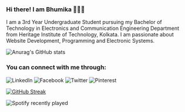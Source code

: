 ### Hi there! I am Bhumika 👋👩‍💻

I am a 3rd Year Undergraduate Student pursuing my Bachelor of Technology in Electronics and Communication Engineering Department from Heritage Institute of Technology, Kolkata. I am passionate about Website Development, Programming and Electronic Systems. 

![Anurag's GitHub stats](https://github-readme-stats.vercel.app/api?username=bhumikatewary&show_icons=true&theme=radical)

### You can connect with me through:
![LinkedIn](https://img.shields.io/badge/linkedin-%230077B5.svg?style=for-the-badge&logo=linkedin&logoColor=white)
![Facebook](https://img.shields.io/badge/Facebook-%231877F2.svg?style=for-the-badge&logo=Facebook&logoColor=white)
![Twitter](https://img.shields.io/badge/<handle>-%231DA1F2.svg?style=for-the-badge&logo=Twitter&logoColor=white)
![Pinterest](https://img.shields.io/badge/<handle>-%23E60023.svg?style=for-the-badge&logo=Pinterest&logoColor=white)


[![GitHub Streak](https://github-readme-streak-stats.herokuapp.com?user=bhumikatewary&theme=radical&hide_border=true&date_format=M%20j%5B%2C%20Y%5D)](https://git.io/streak-stats)

![Spotify recently played](https://spotify-recently-played-readme.vercel.app/api?user=bhumikatewary&count=1)
